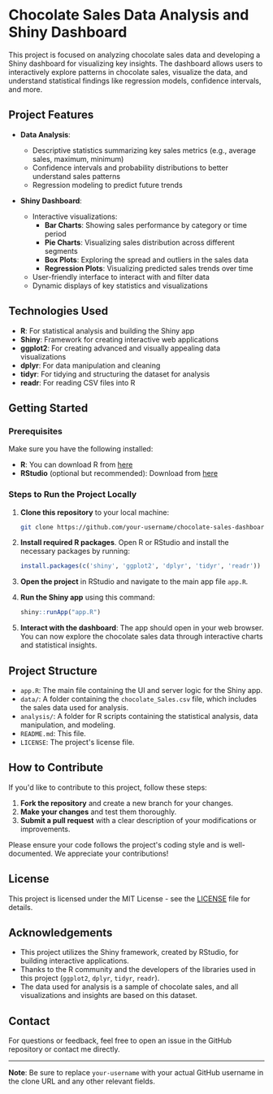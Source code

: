 
# Chocolate Sales Data Analysis and Shiny Dashboard

This project is focused on analyzing chocolate sales data and developing a Shiny dashboard for visualizing key insights. The dashboard allows users to interactively explore patterns in chocolate sales, visualize the data, and understand statistical findings like regression models, confidence intervals, and more.

## Project Features

- **Data Analysis**:
  - Descriptive statistics summarizing key sales metrics (e.g., average sales, maximum, minimum)
  - Confidence intervals and probability distributions to better understand sales patterns
  - Regression modeling to predict future trends

- **Shiny Dashboard**:
  - Interactive visualizations:
    - **Bar Charts**: Showing sales performance by category or time period
    - **Pie Charts**: Visualizing sales distribution across different segments
    - **Box Plots**: Exploring the spread and outliers in the sales data
    - **Regression Plots**: Visualizing predicted sales trends over time
  - User-friendly interface to interact with and filter data
  - Dynamic displays of key statistics and visualizations

## Technologies Used

- **R**: For statistical analysis and building the Shiny app
- **Shiny**: Framework for creating interactive web applications
- **ggplot2**: For creating advanced and visually appealing data visualizations
- **dplyr**: For data manipulation and cleaning
- **tidyr**: For tidying and structuring the dataset for analysis
- **readr**: For reading CSV files into R

## Getting Started

### Prerequisites

Make sure you have the following installed:

- **R**: You can download R from [here](https://cran.r-project.org/)
- **RStudio** (optional but recommended): Download from [here](https://posit.co/download/rstudio-desktop/)

### Steps to Run the Project Locally

1. **Clone this repository** to your local machine:

   ```bash
   git clone https://github.com/your-username/chocolate-sales-dashboard.git
   ```

2. **Install required R packages**. Open R or RStudio and install the necessary packages by running:

   ```R
   install.packages(c('shiny', 'ggplot2', 'dplyr', 'tidyr', 'readr'))
   ```

3. **Open the project** in RStudio and navigate to the main app file `app.R`.

4. **Run the Shiny app** using this command:

   ```R
   shiny::runApp("app.R")
   ```

5. **Interact with the dashboard**: The app should open in your web browser. You can now explore the chocolate sales data through interactive charts and statistical insights.

## Project Structure

- `app.R`: The main file containing the UI and server logic for the Shiny app.
- `data/`: A folder containing the `chocolate_Sales.csv` file, which includes the sales data used for analysis.
- `analysis/`: A folder for R scripts containing the statistical analysis, data manipulation, and modeling.
- `README.md`: This file.
- `LICENSE`: The project's license file.

## How to Contribute

If you'd like to contribute to this project, follow these steps:

1. **Fork the repository** and create a new branch for your changes.
2. **Make your changes** and test them thoroughly.
3. **Submit a pull request** with a clear description of your modifications or improvements.

Please ensure your code follows the project's coding style and is well-documented. We appreciate your contributions!

## License

This project is licensed under the MIT License - see the [LICENSE](LICENSE) file for details.

## Acknowledgements

- This project utilizes the Shiny framework, created by RStudio, for building interactive applications.
- Thanks to the R community and the developers of the libraries used in this project (`ggplot2`, `dplyr`, `tidyr`, `readr`).
- The data used for analysis is a sample of chocolate sales, and all visualizations and insights are based on this dataset.

## Contact

For questions or feedback, feel free to open an issue in the GitHub repository or contact me directly.

---

**Note**: Be sure to replace `your-username` with your actual GitHub username in the clone URL and any other relevant fields.
